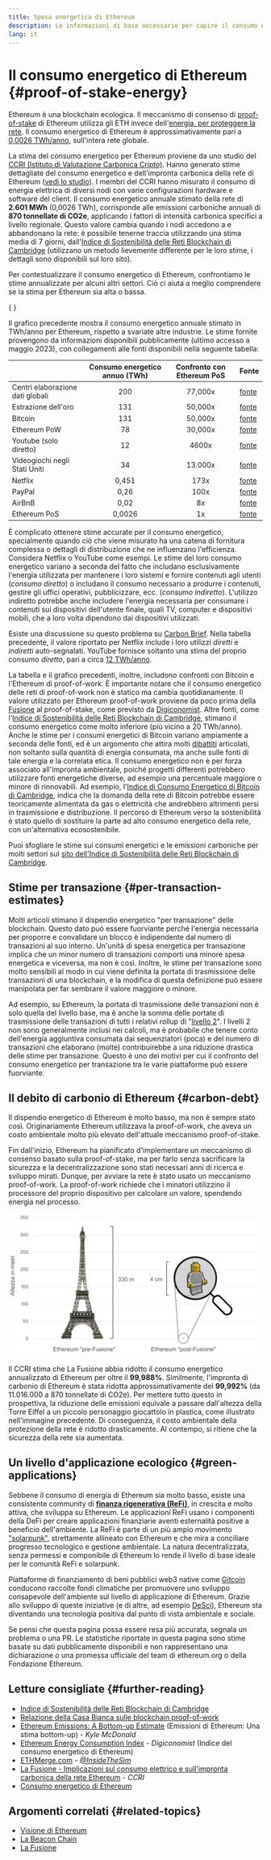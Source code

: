 ```yaml
---
title: Spesa energetica di Ethereum
description: Le informazioni di base necessarie per capire il consumo energetico di Ethereum.
lang: it
---
```


# Il consumo energetico di Ethereum \{#proof-of-stake-energy}

Ethereum è una blockchain ecologica. Il meccanismo di consenso di [proof-of-stake](/developers/docs/consensus-mechanisms/pos) di Ethereum utilizza gli ETH invece dell'[energia, per proteggere la rete](/developers/docs/consensus-mechanisms/pow). Il consumo energetico di Ethereum è approssimativamente pari a [0,0026 TWh/anno](https://carbon-ratings.com/eth-report-2022), sull'intera rete globale.

La stima del consumo energetico per Ethereum proviene da uno studio del [CCRI (Istituto di Valutazione Carbonica Cripto)](https://carbon-ratings.com). Hanno generato stime dettagliate del consumo energetico e dell'impronta carbonica della rete di Ethereum ([vedi lo studio](https://carbon-ratings.com/eth-report-2022)). I membri del CCRI hanno misurato il consumo di energia elettrica di diversi nodi con varie configurazioni hardware e software del client. Il consumo energetico annuale stimato della rete di **2.601 MWh** (0,0026 TWh), corrisponde alle emissioni carboniche annuali di **870 tonnellate di CO2e**, applicando i fattori di intensità carbonica specifici a livello regionale. Questo valore cambia quando i nodi accedono a e abbandonano la rete: è possibile tenerne traccia utilizzando una stima media di 7 giorni, dall'[Indice di Sostenibilità delle Reti Blockchain di Cambridge](https://ccaf.io/cbnsi/ethereum) (utilizzano un metodo lievemente differente per le loro stime, i dettagli sono disponibili sul loro sito).

Per contestualizzare il consumo energetico di Ethereum, confrontiamo le stime annualizzate per alcuni altri settori. Ciò ci aiuta a meglio comprendere se la stima per Ethereum sia alta o bassa.

{
<EnergyConsumptionChart />
}

Il grafico precedente mostra il consumo energetico annuale stimato in TWh/anno per Ethereum, rispetto a svariate altre industrie. Le stime fornite provengono da informazioni disponibili pubblicamente (ultimo accesso a maggio 2023), con collegamenti alle fonti disponibili nella seguente tabella:

|                                  | Consumo energetico annuo (TWh) | Confronto con Ethereum PoS | Fonte                                                                                                                                                                            |
| :------------------------------- | :----------------------------: | :------------------------: | -------------------------------------------------------------------------------------------------------------------------------------------------------------------------------- |
| Centri elaborazione dati globali |              200               |          77,000x           | [fonte](https://www.iea.org/commentaries/data-centres-and-energy-from-global-headlines-to-local-headaches)                                                                       |
| Estrazione dell'oro              |              131               |          50,000x           | [fonte](https://ccaf.io/cbnsi/cbeci/comparisons)                                                                                                                                 |
| Bitcoin                          |              131               |          50,000x           | [fonte](https://ccaf.io/cbnsi/cbeci/comparisons)                                                                                                                                 |
| Ethereum PoW                     |               78               |          30,000x           | [fonte](https://digiconomist.net/ethereum-energy-consumption)                                                                                                                    |
| Youtube (solo diretto)           |               12               |           4600x            | [fonte](https://www.gstatic.com/gumdrop/sustainability/google-2020-environmental-report.pdf)                                                                                     |
| Videogiochi negli Stati Uniti    |               34               |          13.000x           | [fonte](https://www.researchgate.net/publication/336909520_Toward_Greener_Gaming_Estimating_National_Energy_Use_and_Energy_Efficiency_Potential)                                 |
| Netflix                          |             0,451              |            173x            | [fonte](https://assets.ctfassets.net/4cd45et68cgf/7B2bKCqkXDfHLadrjrNWD8/e44583e5b288bdf61e8bf3d7f8562884/2021_US_EN_Netflix_EnvironmentalSocialGovernanceReport-2021_Final.pdf) |
| PayPal                           |              0,26              |            100x            | [fonte](https://app.impaakt.com/analyses/paypal-consumed-264100-mwh-of-energy-in-2020-24-from-non-renewable-sources-27261)                                                       |
| AirBnB                           |              0,02              |             8x             | [fonte](<https://s26.q4cdn.com/656283129/files/doc_downloads/governance_doc_updated/Airbnb-ESG-Factsheet-(Final).pdf>)                                                           |
| Ethereum PoS                     |             0,0026             |             1x             | [fonte](https://carbon-ratings.com/eth-report-2022)                                                                                                                              |

È complicato ottenere stime accurate per il consumo energetico, specialmente quando ciò che viene misurato ha una catena di fornitura complessa o dettagli di distribuzione che ne influenzano l'efficienza. Considera Netflix o YouTube come esempi. Le stime del loro consumo energetico variano a seconda del fatto che includano esclusivamente l'energia utilizzata per mantenere i loro sistemi e fornire contenuti agli utenti (_consumo diretto_) o includano il consumo necessario a produrre i contenuti, gestire gli uffici operativi, pubblicizzare, ecc. (_consumo indiretto_). L'utilizzo indiretto potrebbe anche includere l'energia necessaria per consumare i contenuti sui dispositivi dell'utente finale, quali TV, computer e dispositivi mobili, che a loro volta dipendono dai dispositivi utilizzati.

Esiste una discussione su questo problema su [Carbon Brief](https://www.carbonbrief.org/factcheck-what-is-the-carbon-footprint-of-streaming-video-on-netflix). Nella tabella precedente, il valore riportato per Netflix include i loro utilizzi _diretti_ e _indiretti_ auto-segnalati. YouTube fornisce soltanto una stima del proprio consumo _diretto_, pari a circa [12 TWh/anno](https://www.gstatic.com/gumdrop/sustainability/google-2020-environmental-report.pdf).

La tabella e il grafico precedenti, inoltre, includono confronti con Bitcoin e l'Ethereum di proof-of-work. È importante notare che il consumo energetico delle reti di proof-of-work non è statico ma cambia quotidianamente. Il valore utilizzato per Ethereum proof-of-work proviene da poco prima della [Fusione](/roadmap/merge/) al proof-of-stake, come previsto da [Digiconomist](https://digiconomist.net/ethereum-energy-consumption). Altre fonti, come l'[Indice di Sostenibilità delle Reti Blockchain di Cambridge](https://ccaf.io/cbnsi/ethereum/1), stimano il consumo energetico come molto inferiore (più vicino a 20 TWh/anno). Anche le stime per i consumi energetici di Bitcoin variano ampiamente a seconda delle fonti, ed è un argomento che attira molti [dibattiti](https://www.coindesk.com/business/2020/05/19/the-last-word-on-bitcoins-energy-consumption/) articolati, non soltanto sulla quantità di energia consumata, ma anche sulle fonti di tale energia e la correlata etica. Il consumo energetico non è per forza associato all'impronta ambientale, poiché progetti differenti potrebbero utilizzare fonti energetiche diverse, ad esempio una percentuale maggiore o minore di rinnovabili. Ad esempio, l'[Indice di Consumo Energetico di Bitcoin di Cambridge](https://ccaf.io/cbnsi/cbeci/comparisons), indica che la domanda della rete di Bitcoin potrebbe essere teoricamente alimentata da gas o elettricità che andrebbero altrimenti persi in trasmissione e distribuzione. Il percorso di Ethereum verso la sostenibilità è stato quello di sostituire la parte ad alto consumo energetico della rete, con un'alternativa ecosostenibile.

Puoi sfogliare le stime sui consumi energetici e le emissioni carboniche per molti settori sul [sito dell'Indice di Sostenibilità delle Reti Blockchain di Cambridge](https://ccaf.io/cbnsi/ethereum).

## Stime per transazione \{#per-transaction-estimates}

Molti articoli stimano il dispendio energetico "per transazione" delle blockchain. Questo dato può essere fuorviante perché l'energia necessaria per proporre e convalidare un blocco è indipendente dal numero di transazioni al suo interno. Un'unità di spesa energetica per transazione implica che un minor numero di transazioni comporti una minore spesa energetica e viceversa, ma non è così. Inoltre, le stime per transazione sono molto sensibili al modo in cui viene definita la portata di trasmissione delle transazioni di una blockchain, e la modifica di questa definizione può essere manipolata per far sembrare il valore maggiore o minore.

Ad esempio, su Ethereum, la portata di trasmissione delle transazioni non è solo quella del livello base, ma è anche la somma delle portate di trasmissione delle transazioni di tutti i relativi rollup di "[livello 2](/layer-2/)". I livelli 2 non sono generalmente inclusi nei calcoli, ma è probabile che tenere conto dell'energia aggiuntiva consumata dai sequenziatori (poca) e del numero di transazioni che elaborano (molte) contribuirebbe a una riduzione drastica delle stime per transazione. Questo è uno dei motivi per cui il confronto del consumo energetico per transazione tra le varie piattaforme può essere fuorviante.

## Il debito di carbonio di Ethereum \{#carbon-debt}

Il dispendio energetico di Ethereum è molto basso, ma non è sempre stato così. Originariamente Ethereum utilizzava la proof-of-work, che aveva un costo ambientale molto più elevato dell'attuale meccanismo proof-of-stake.

Fin dall'inizio, Ethereum ha pianificato d'implementare un meccanismo di consenso basato sulla proof-of-stake, ma per farlo senza sacrificare la sicurezza e la decentralizzazione sono stati necessari anni di ricerca e sviluppo mirati. Dunque, per avviare la rete è stato usato un meccanismo proof-of-work. La proof-of-work richiede che i minatori utilizzino il processore del proprio dispositivo per calcolare un valore, spendendo energia nel processo.

![Confronto tra il consumo energetico di Ethereum prima della Fusione e dopo, utilizzando la Torre Eiffel (alta 330 metri) sulla sinistra per simbolizzare il consumo energetico prima della Fusione e un piccolo personaggio Lego di 4 cm sulla destra per rappresentare la drastica riduzione del consumo energetico dopo di essa](energy_consumption_pre_post_merge.png)

Il CCRI stima che La Fusione abbia ridotto il consumo energetico annualizzato di Ethereum per oltre il **99,988%**. Similmente, l'impronta di carbonio di Ethereum è stata ridotta approssimativamente del **99,992%** (da 11.016.000 a 870 tonnellate di CO2e). Per mettere tutto questo in prospettiva, la riduzione delle emissioni equivale a passare dall'altezza della Torre Eiffel a un piccolo personaggio giocattolo in plastica, come illustrato nell'immagine precedente. Di conseguenza, il costo ambientale della protezione della rete è ridotto drasticamente. Al contempo, si ritiene che la sicurezza della rete sia aumentata.

## Un livello d'applicazione ecologico \{#green-applications}

Sebbene il consumo di energia di Ethereum sia molto basso, esiste una consistente community di [**finanza rigenerativa (ReFi)**](/refi/), in crescita e molto attiva, che sviluppa su Ethereum. Le applicazioni ReFi usano i componenti della DeFi per creare applicazioni finanziarie aventi esternalità positive a beneficio dell'ambiente. La ReFi è parte di un più ampio movimento ["solarpunk"](https://en.wikipedia.org/wiki/Solarpunk), strettamente allineato con Ethereum e che mira a conciliare progresso tecnologico e gestione ambientale. La natura decentralizzata, senza permessi e componibile di Ethereum lo rende il livello di base ideale per le comunità ReFi e solarpunk.

Piattaforme di finanziamento di beni pubblici web3 native come [Gitcoin](https://gitcoin.co) conducono raccolte fondi climatiche per promuovere uno sviluppo consapevole dell'ambiente sul livello di applicazione di Ethereum. Grazie allo sviluppo di queste iniziative (e di altre, ad esempio [DeSci](/desci/)), Ethereum sta diventando una tecnologia positiva dal punto di vista ambientale e sociale.

<InfoBanner emoji=":evergreen_tree:">
  Se pensi che questa pagina possa essere resa più accurata, segnala un problema o una PR. Le statistiche riportate in questa pagina sono stime basate su dati pubblicamente disponibili e non rappresentano una dichiarazione o una promessa ufficiale del team di ethereum.org o della Fondazione Ethereum.
</InfoBanner>

## Letture consigliate \{#further-reading}

- [Indice di Sostenibilità delle Reti Blockchain di Cambridge](https://ccaf.io/cbnsi/ethereum)
- [Relazione della Casa Bianca sulle blockchain proof-of-work](https://www.whitehouse.gov/wp-content/uploads/2022/09/09-2022-Crypto-Assets-and-Climate-Report.pdf)
- [Ethereum Emissions: A Bottom-up Estimate](https://kylemcdonald.github.io/ethereum-emissions/) (Emissioni di Ethereum: Una stima bottom-up) - _Kyle McDonald_
- [Ethereum Energy Consumption Index](https://digiconomist.net/ethereum-energy-consumption/) - _Digiconomist_ (Indice del consumo energetico di Ethereum)
- [ETHMerge.com](https://ethmerge.com/) - _[@InsideTheSim](https://twitter.com/InsideTheSim)_
- [La Fusione - Implicazioni sul consumo elettrico e sull'impronta carbonica della rete Ethereum](https://carbon-ratings.com/eth-report-2022) - _CCRI_
- [Consumo energetico di Ethereum](https://mirror.xyz/jmcook.eth/ODpCLtO4Kq7SCVFbU4He8o8kXs418ZZDTj0lpYlZkR8)

## Argomenti correlati \{#related-topics}

- [Visione di Ethereum](/roadmap/vision/)
- [La Beacon Chain](/roadmap/beacon-chain)
- [La Fusione](/roadmap/merge/)

